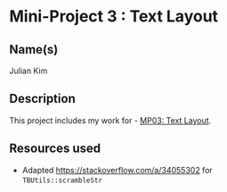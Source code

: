 # Mini-Project 3 : Text Layout
## Name(s)
Julian Kim

## Description
This project includes my work for - [MP03: Text Layout](https://rebelsky.cs.grinnell.edu/Courses/CSC207/2023Fa/mps/mp03.html).

## Resources used
- Adapted https://stackoverflow.com/a/34055302 for `TBUtils::scrambleStr`